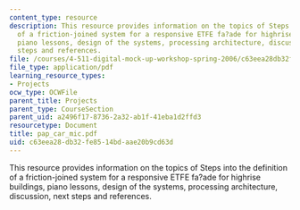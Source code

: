 ```yaml
---
content_type: resource
description: This resource provides information on the topics of Steps into the definition
  of a friction-joined system for a responsive ETFE fa?ade for highrise buildings,
  piano lessons, design of the systems, processing architecture, discussion, next
  steps and references.
file: /courses/4-511-digital-mock-up-workshop-spring-2006/c63eea28db32fe8514bdaae20b9cd63d_pap_car_mic.pdf
file_type: application/pdf
learning_resource_types:
- Projects
ocw_type: OCWFile
parent_title: Projects
parent_type: CourseSection
parent_uid: a2496f17-8736-2a32-ab1f-41eba1d2ffd3
resourcetype: Document
title: pap_car_mic.pdf
uid: c63eea28-db32-fe85-14bd-aae20b9cd63d
---
```

This resource provides information on the topics of Steps into the definition of a friction-joined system for a responsive ETFE fa?ade for highrise buildings, piano lessons, design of the systems, processing architecture, discussion, next steps and references.

